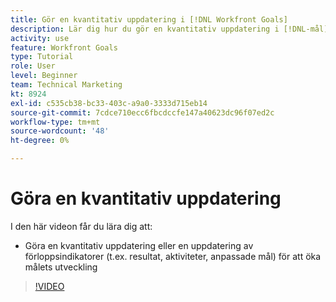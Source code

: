 ```yaml
---
title: Gör en kvantitativ uppdatering i [!DNL Workfront Goals]
description: Lär dig hur du gör en kvantitativ uppdatering i [!DNL-mål].
activity: use
feature: Workfront Goals
type: Tutorial
role: User
level: Beginner
team: Technical Marketing
kt: 8924
exl-id: c535cb38-bc33-403c-a9a0-3333d715eb14
source-git-commit: 7cdce710ecc6fbcdccfe147a40623dc96f07ed2c
workflow-type: tm+mt
source-wordcount: '48'
ht-degree: 0%

---
```


# Göra en kvantitativ uppdatering

I den här videon får du lära dig att:

* Göra en kvantitativ uppdatering eller en uppdatering av förloppsindikatorer (t.ex. resultat, aktiviteter, anpassade mål) för att öka målets utveckling

>[!VIDEO](https://video.tv.adobe.com/v/335196/?quality=12)
